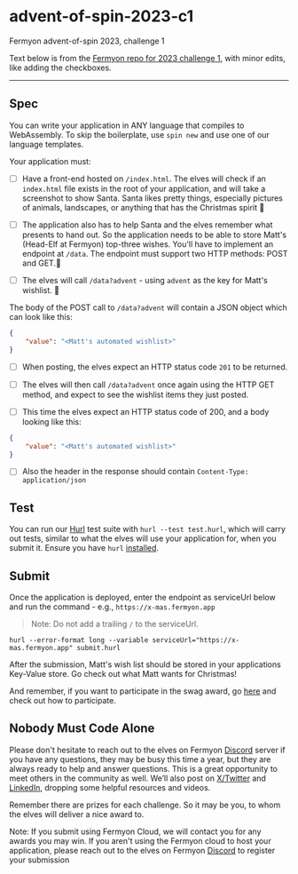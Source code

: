 # advent-of-spin-2023-c1

Fermyon advent-of-spin 2023, challenge 1

Text below is from the [Fermyon repo for 2023 challenge 1][c1repo],
with minor edits, like adding the checkboxes.

[c1repo]: https://github.com/fermyon/advent-of-spin/tree/main/2023/Challenge-1

<hr/>

## Spec

You can write your application in ANY language that compiles to WebAssembly.
To skip the boilerplate, use `spin new` and use one of our language templates.

Your application must:

- [ ] Have a front-end hosted on `/index.html`. The elves will check if an `index.html`
      file exists in the root of your application, and will take a screenshot to show Santa.
      Santa likes pretty things, especially pictures of animals, landscapes, or anything
      that has the Christmas spirit 🎄

- [ ] The application also has to help Santa and the elves remember what presents to hand out.
      So the application needs to be able to store Matt's (Head-Elf at Fermyon) top-three wishes.
      You'll have to implement an endpoint at `/data`.
      The endpoint must support two HTTP methods: POST and GET.🎅

- [ ] The elves will call `/data?advent` - using `advent` as the key for Matt's wishlist. 🎁

The body of the POST call to `/data?advent` will contain a JSON object which can look like this:

```JSON
{
    "value": "<Matt's automated wishlist>"
}
```

- [ ] When posting, the elves expect an HTTP status code `201` to be returned.
- [ ] The elves will then call `/data?advent` once again using the HTTP GET method,
      and expect to see the wishlist items they just posted.

- [ ] This time the elves expect an HTTP status code of 200, and a body looking like this:

```JSON
{
    "value": "<Matt's automated wishlist>"
}
```

- [ ] Also the header in the response should contain `Content-Type: application/json`

## Test

You can run our [Hurl](https://hurl.dev) test suite with `hurl --test test.hurl`,
which will carry out tests, similar to what the elves will use your application for,
when you submit it. Ensure you have `hurl` [installed](https://hurl.dev/docs/installation.html).

## Submit

Once the application is deployed, enter the endpoint as serviceUrl below and
run the command - e.g., `https://x-mas.fermyon.app`

> Note: Do not add a trailing `/` to the serviceUrl.

```shell
hurl --error-format long --variable serviceUrl="https://x-mas.fermyon.app" submit.hurl
```

After the submission, Matt's wish list should be stored in your applications Key-Value store.
Go check out what Matt wants for Christmas!

And remember, if you want to participate in the swag award,
go [here](../../README.md#Prizes) and check out how to participate.

## Nobody Must Code Alone

Please don't hesitate to reach out to the elves on
Fermyon [Discord](https://discord.gg/AAFNfS7NGf) server if you have any questions,
they may be busy this time a year, but they are always ready to help and answer questions.
This is a great opportunity to meet others in the community as well.
We’ll also post on [X/Twitter](https://twitter.com/fermyontech) and
[LinkedIn](https://www.linkedin.com/company/fermyon), dropping some helpful resources and videos.

Remember there are prizes for each challenge.
So it may be you, to whom the elves will deliver a nice award to.

Note: If you submit using Fermyon Cloud, we will contact you for any awards you may win.
If you aren't using the Fermyon cloud to host your application,
please reach out to the elves on Fermyon [Discord](https://discord.gg/AAFNfS7NGf)
to register your submission
